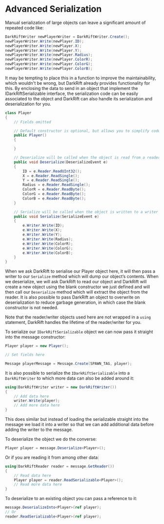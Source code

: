 # Advanced Serialization
Manual serialization of large objects can leave a significant amount of repeated code like:
```csharp
DarkRiftWriter newPlayerWriter = DarkRiftWriter.Create();
newPlayerWriter.Write(newPlayer.ID);
newPlayerWriter.Write(newPlayer.X);
newPlayerWriter.Write(newPlayer.Y);
newPlayerWriter.Write(newPlayer.Radius);
newPlayerWriter.Write(newPlayer.ColorR);
newPlayerWriter.Write(newPlayer.ColorG);
newPlayerWriter.Write(newPlayer.ColorB);
```
It may be tempting to place this in a function to improve the maintainability, which wouldn't be wrong, but DarkRift already provides functionality for this. By enclosing the data to send in an object that implement the IDarkRiftSerializable interface, the serialization code can be easily associated to the object and DarkRift can also handle its serialization and deserialization for you.

```csharp
class Player
{
    // Fields omitted

    // Default constructor is optional, but allows you to simplify code further
    public Player()
    {

    }

    // Deserialize will be called when the object is read from a reader or message
    public void Deserialize(DeserializeEvent e)
    {
        ID = e.Reader.ReadUInt32();
        X = e.Reader.ReadSingle();
        Y = e.Reader.ReadSingle();
        Radius = e.Reader.ReadSingle();
        ColorR = e.Reader.ReadByte();
        ColorG = e.Reader.ReadByte();
        ColorB = e.Reader.ReadByte();
    }

    // Serialize will be called when the object is written to a writer or message
    public void Serialize(SerializeEvent e)
    {
        e.Writer.Write(ID);
        e.Writer.Write(X);
        e.Writer.Write(Y);
        e.Writer.Write(Radius);
        e.Writer.Write(ColorR);
        e.Writer.Write(ColorG);
        e.Writer.Write(ColorB);
    }
}
```
When we ask DarkRift to serialise our Player object here, it will then pass a writer to our `Serialize` method which will dump our object’s contents. When we deserialize, we will ask DarkRift to read our object and DarkRift will create a new object using the blank constructor we just defined and will then call our `Deserialize` method which will extract the object from the reader. It is also possible to pass DarkRift an object to overwrite on deserialization to reduce garbage generation, in which case the blank constructor is not needed.

Note that the reader/writer objects used here are not wrapped in a `using` statement, DarkRift handles the lifetime of the reader/writer for you.

To serialize our `IDarkRiftSerializable` object we can now pass it straight into the message constructor:
```csharp
Player player = new Player();

// Set fields here

Message playerMessage = Message.Create(SPAWN_TAG, player);
```
It is also possible to serialize the `IDarkRiftSerializable` into a `DarkRiftWriter` to which more data can also be added around it:
```csharp
using(DarkRiftWriter writer = new DarkRiftWriter())
{
    // Add data here
    writer.Write(player);
    // Add more data here
}
```
This does similar but instead of loading the serializable straight into the message we load it into a writer so that we can add additional data before adding the writer to the message.

To deserialize the object we do the converse:
```csharp
Player player = message.Deserialize<Player>();
```
Or if you are reading it from among other data:
```csharp
using(DarkRiftReader reader = message.GetReader())
{
    // Read data here
    Player player = reader.ReadSerializable<Player>();
    // Read more data here
}
```

To deserialize to an existing object you can pass a reference to it:
```csharp
message.DeserializeInto<Player>(ref player);
// Or
reader.ReadSerializable<Player>(ref player);
```
